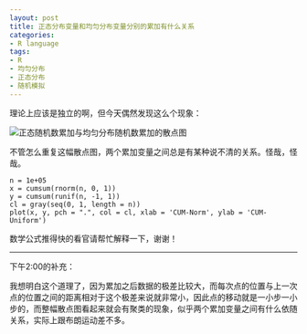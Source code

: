 ```yaml
---
layout: post
title: 正态分布变量和均匀分布变量分别的累加有什么关系
categories:
- R language
tags:
- R
- 均匀分布
- 正态分布
- 随机模拟
---
```


理论上应该是独立的啊，但今天偶然发现这么个现象：

![正态随机数累加与均匀分布随机数累加的散点图](http://i.imgur.com/AZ2m5y5.png)

不管怎么重复这幅散点图，两个累加变量之间总是有某种说不清的关系。怪哉，怪哉。

    n = 1e+05
    x = cumsum(rnorm(n, 0, 1))
    y = cumsum(runif(n, -1, 1))
    cl = gray(seq(0, 1, length = n))
    plot(x, y, pch = ".", col = cl, xlab = 'CUM-Norm', ylab = 'CUM-Uniform')


数学公式推得快的看官请帮忙解释一下，谢谢！

* * *

下午2:00的补充：

我想明白这个道理了，因为累加之后数据的极差比较大，而每次点的位置与上一次点的位置之间的距离相对于这个极差来说就非常小，因此点的移动就是一小步一小步的，而整幅散点图看起来就会有聚类的现象，似乎两个累加变量之间有什么依随关系，实际上跟布朗运动差不多。
